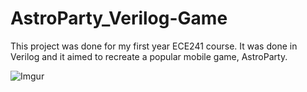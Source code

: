 # AstroParty_Verilog-Game
This project was done for my first year ECE241 course. It was done in Verilog and it aimed to recreate a popular mobile game, AstroParty.

![Imgur](https://i.imgur.com/JXyiwdY.png)
